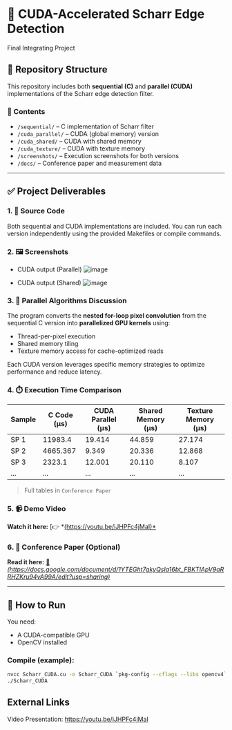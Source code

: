 # 🚀 CUDA-Accelerated Scharr Edge Detection
Final Integrating Project

## 📂 Repository Structure
This repository includes both **sequential (C)** and **parallel (CUDA)** implementations of the Scharr edge detection filter.

### 📄 Contents
- `/sequential/` – C implementation of Scharr filter
- `/cuda_parallel/` – CUDA (global memory) version
- `/cuda_shared/` – CUDA with shared memory
- `/cuda_texture/` – CUDA with texture memory
- `/screenshots/` – Execution screenshots for both versions
- `/docs/` – Conference paper and measurement data

---

## ✅ Project Deliverables

### 1. 🔗 Source Code
Both sequential and CUDA implementations are included. You can run each version independently using the provided Makefiles or compile commands.

### 2. 🖼️ Screenshots
- CUDA output (Parallel)
![image](https://github.com/user-attachments/assets/feffe9da-e413-4463-b302-dd35c9299224)

- CUDA output (Shared)
![image](https://github.com/user-attachments/assets/00fdb228-3db1-49b8-8de9-dc6d306a1604)

### 3. 🧵 Parallel Algorithms Discussion
The program converts the **nested for-loop pixel convolution** from the sequential C version into **parallelized GPU kernels** using:
- Thread-per-pixel execution
- Shared memory tiling
- Texture memory access for cache-optimized reads

Each CUDA version leverages specific memory strategies to optimize performance and reduce latency.

### 4. ⏱️ Execution Time Comparison

| Sample | C Code (μs) | CUDA Parallel (μs) | Shared Memory (μs) | Texture Memory (μs) |
|--------|-------------|---------------------|----------------------|----------------------|
| SP 1   | 11983.4     | 19.414              | 44.859               | 27.174               |
| SP 2   | 4665.367    | 9.349               | 20.336               | 12.868               |
| SP 3   | 2323.1      | 12.001              | 20.110               | 8.107                |
| ...    | ...         | ...                 | ...                  | ...                  |

> Full tables in `Conference Paper`

### 5. 📹 Demo Video
**Watch it here:** [👉 *[(https://youtu.be/iJHPFc4jMaI)*](#)

### 6. 📘 Conference Paper (Optional)
**Read it here:** [📄 *(https://docs.google.com/document/d/1YTEGht7gkyQsIa16bt_FBKTlApV9aRRHZKru94vA99A/edit?usp=sharing)*](#)

---

## 📌 How to Run
You need:
- A CUDA-compatible GPU
- OpenCV installed

### Compile (example):
```bash
nvcc Scharr_CUDA.cu -o Scharr_CUDA `pkg-config --cflags --libs opencv4`
./Scharr_CUDA
```

## External Links
Video Presentation: https://youtu.be/iJHPFc4jMaI
